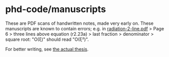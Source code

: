 # phd-code/manuscripts

These are PDF scans of handwritten notes, made very early on.
These manuscripts are known to contain errors;
e.g. in [radiation-2-line.pdf] > Page 6 >
three lines above equation (r2.23a) > last fraction >
denominator > square root: "O(ξ)" should read "O(ξ²)".

For better writing, see [the actual thesis].

[radiation-2-line.pdf]: radiation-2-line.pdf
[the actual thesis]: https://github.com/yawnoc/phd-thesis
